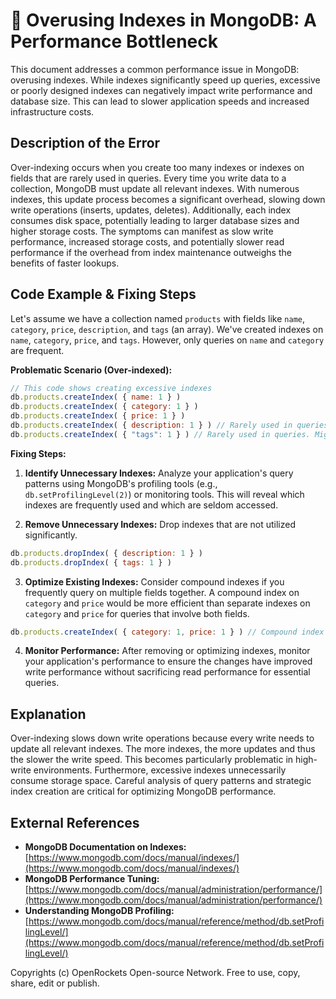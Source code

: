 # 🐞 Overusing Indexes in MongoDB: A Performance Bottleneck


This document addresses a common performance issue in MongoDB: overusing indexes. While indexes significantly speed up queries, excessive or poorly designed indexes can negatively impact write performance and database size.  This can lead to slower application speeds and increased infrastructure costs.

## Description of the Error

Over-indexing occurs when you create too many indexes or indexes on fields that are rarely used in queries.  Every time you write data to a collection, MongoDB must update all relevant indexes.  With numerous indexes, this update process becomes a significant overhead, slowing down write operations (inserts, updates, deletes). Additionally, each index consumes disk space, potentially leading to larger database sizes and higher storage costs.  The symptoms can manifest as slow write performance, increased storage costs, and potentially slower read performance if the overhead from index maintenance outweighs the benefits of faster lookups.

## Code Example & Fixing Steps

Let's assume we have a collection named `products` with fields like `name`, `category`, `price`, `description`, and `tags` (an array).  We've created indexes on `name`, `category`, `price`, and `tags`.  However, only queries on `name` and `category` are frequent.

**Problematic Scenario (Over-indexed):**

```javascript
// This code shows creating excessive indexes
db.products.createIndex( { name: 1 } )
db.products.createIndex( { category: 1 } )
db.products.createIndex( { price: 1 } )
db.products.createIndex( { description: 1 } ) // Rarely used in queries
db.products.createIndex( { "tags": 1 } ) // Rarely used in queries. Might be better as a compound index if frequently queried with another field.

```

**Fixing Steps:**

1. **Identify Unnecessary Indexes:** Analyze your application's query patterns using MongoDB's profiling tools (e.g., `db.setProfilingLevel(2)`) or monitoring tools. This will reveal which indexes are frequently used and which are seldom accessed.

2. **Remove Unnecessary Indexes:**  Drop indexes that are not utilized significantly.

```javascript
db.products.dropIndex( { description: 1 } )
db.products.dropIndex( { tags: 1 } )
```

3. **Optimize Existing Indexes:** Consider compound indexes if you frequently query on multiple fields together.  A compound index on `category` and `price` would be more efficient than separate indexes on `category` and `price` for queries that involve both fields.


```javascript
db.products.createIndex( { category: 1, price: 1 } ) // Compound index
```

4. **Monitor Performance:** After removing or optimizing indexes, monitor your application's performance to ensure the changes have improved write performance without sacrificing read performance for essential queries.


## Explanation

Over-indexing slows down write operations because every write needs to update all relevant indexes.  The more indexes, the more updates and thus the slower the write speed.  This becomes particularly problematic in high-write environments.  Furthermore, excessive indexes unnecessarily consume storage space.  Careful analysis of query patterns and strategic index creation are critical for optimizing MongoDB performance.

## External References

* **MongoDB Documentation on Indexes:** [https://www.mongodb.com/docs/manual/indexes/](https://www.mongodb.com/docs/manual/indexes/)
* **MongoDB Performance Tuning:** [https://www.mongodb.com/docs/manual/administration/performance/](https://www.mongodb.com/docs/manual/administration/performance/)
* **Understanding MongoDB Profiling:** [https://www.mongodb.com/docs/manual/reference/method/db.setProfilingLevel/](https://www.mongodb.com/docs/manual/reference/method/db.setProfilingLevel/)


Copyrights (c) OpenRockets Open-source Network. Free to use, copy, share, edit or publish.

